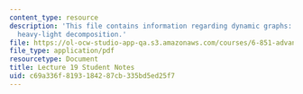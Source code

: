 ```yaml
---
content_type: resource
description: 'This file contains information regarding dynamic graphs: link-cut trees,
  heavy-light decomposition.'
file: https://ol-ocw-studio-app-qa.s3.amazonaws.com/courses/6-851-advanced-data-structures-spring-2012/c69a336f8193184287cb335bd5ed25f7_MIT6_851S12_L19.pdf
file_type: application/pdf
resourcetype: Document
title: Lecture 19 Student Notes
uid: c69a336f-8193-1842-87cb-335bd5ed25f7
---
```

